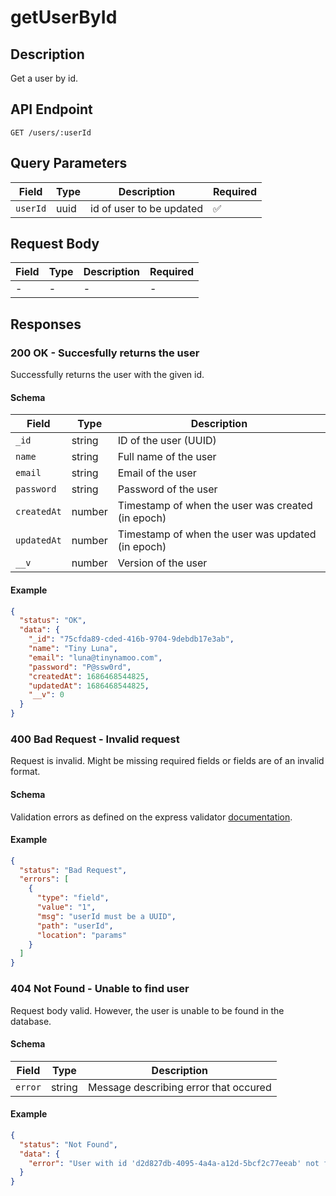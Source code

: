 # getUserById

## Description

Get a user by id.

## API Endpoint

`GET /users/:userId`

## Query Parameters

| Field    | Type | Description              | Required |
| -------- | ---- | ------------------------ | -------- |
| `userId` | uuid | id of user to be updated | ✅       |

## Request Body

| Field | Type | Description | Required |
| ----- | ---- | ----------- | -------- |
| -     | -    | -           | -        |

## Responses

### 200 OK - Succesfully returns the user

Successfully returns the user with the given id.

#### Schema

| Field       | Type   | Description                                       |
| ----------- | ------ | ------------------------------------------------- |
| `_id`       | string | ID of the user (UUID)                             |
| `name`      | string | Full name of the user                             |
| `email`     | string | Email of the user                                 |
| `password`  | string | Password of the user                              |
| `createdAt` | number | Timestamp of when the user was created (in epoch) |
| `updatedAt` | number | Timestamp of when the user was updated (in epoch) |
| `__v`       | number | Version of the user                               |

#### Example

```json
{
  "status": "OK",
  "data": {
    "_id": "75cfda89-cded-416b-9704-9debdb17e3ab",
    "name": "Tiny Luna",
    "email": "luna@tinynamoo.com",
    "password": "P@ssw0rd",
    "createdAt": 1686468544825,
    "updatedAt": 1686468544825,
    "__v": 0
  }
}
```

### 400 Bad Request - Invalid request

Request is invalid. Might be missing required fields or fields are of an invalid format.

#### Schema

Validation errors as defined on the express validator [documentation](https://express-validator.github.io/docs/api/validation-result/#error-types).

#### Example

```json
{
  "status": "Bad Request",
  "errors": [
    {
      "type": "field",
      "value": "1",
      "msg": "userId must be a UUID",
      "path": "userId",
      "location": "params"
    }
  ]
}
```

### 404 Not Found - Unable to find user

Request body valid. However, the user is unable to be found in the database.

#### Schema

| Field   | Type   | Description                           |
| ------- | ------ | ------------------------------------- |
| `error` | string | Message describing error that occured |

#### Example

```json
{
  "status": "Not Found",
  "data": {
    "error": "User with id 'd2d827db-4095-4a4a-a12d-5bcf2c77eeab' not found."
  }
}
```
